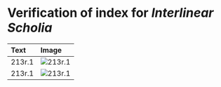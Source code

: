# Verification of index for *Interlinear Scholia*

| Text     | Image     |
| :------------- | :------------- |
| 213r.1 | ![213r.1](http://www.homermultitext.org/iipsrv?OBJ=IIP,1.0&FIF=/project/homer/pyramidal/VenA/VA213RN_0384.tif&RGN=0.4644,0.6401,0.05085,0.009129&WID=800&CVT=JPEG) |
| 213r.1 | ![213r.1](http://www.homermultitext.org/iipsrv?OBJ=IIP,1.0&FIF=/project/homer/pyramidal/VenA/VA213RN_0384.tif&RGN=0.2878,0.6761,0.1675,0.01355&WID=800&CVT=JPEG) |

